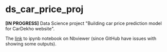 # ds_car_price_proj
**\[IN PROGRESS\]** Data Science project "Building car price prediction model for CarDekho website".

The [link](https://nbviewer.org/github/ZaikaBohdan/ds_car_price_proj/blob/main/car_price_pred.ipynb) to ipynb notebook on Nbviewer (since GitHub have issues with showing some outputs).
